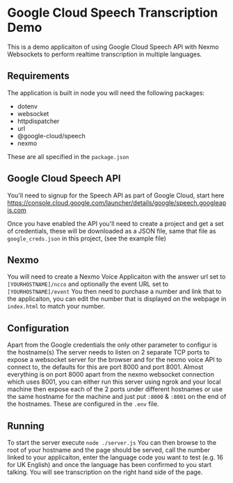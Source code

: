 # Google Cloud Speech Transcription Demo

This is a demo applicaiton of using Google Cloud Speech API with Nexmo Websockets to perform realtime transcription in multiple languages.

## Requirements
The application is built in node you will need the following packages:
* dotenv
* websocket
* httpdispatcher
* url
* @google-cloud/speech
* nexmo

These are all specified in the `package.json`

## Google Cloud Speech API
You'll need to signup for the Speech API as part of Google Cloud, start here https://console.cloud.google.com/launcher/details/google/speech.googleapis.com

Once you have enabled the API you'll need to create a project and get a set of credentials, these will be downloaded as a JSON file, same that file as `google_creds.json` in this project, (see the example file)


## Nexmo
You will need to create a Nexmo Voice Applicaiton with the answer url set to `[YOURHOSTNAME]/ncco` and optionally the event URL set to `[YOURHOSTNAME]/event`
You then need to purchase a number and link that to the applicaiton, you can edit the number that is displayed on the webpage in `index.html` to match your number.


## Configuration
Apart from the Google credentials the only other parameter to configur is the hostname(s) The server needs to listen on 2 separate TCP ports to expose a websocket server for the browser and for the nexmo voice API to connect to, the defaults for this are port 8000 and port 8001.
Almost everything is on port 8000 apart from the nexmo websocket connection which uses 8001, you can either run this server using ngrok and your local machine then expose each of the 2 ports under different hostnames or use the same hostname for the machine and just put `:8000` & `:8001` on the end of the hostnames.
These are configured in the `.env` file.


## Running
To start the server execute `node ./server.js`
You can then browse to the root of your hostname and the page should be served, call the number linked to your applicaiton, enter the language code you want to test (e.g. 16 for UK English) and once the language has been confirmed to you start talking. You will see transcription on the right hand side of the page.

